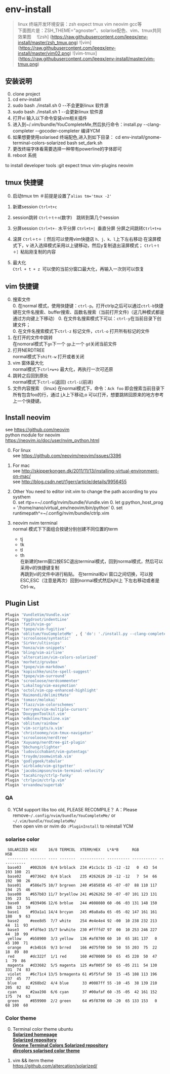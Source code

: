 # env-install
> linux 终端开发环境安装：zsh expect tmux vim neovim gcc等  
> 下面图片是：ZSH_THEME="agnoster"、solarise配色、vim、tmux共同效果图　
![zsh] (https://raw.githubusercontent.com/leeqx/env-install/master/zsh_tmux.png)
![vim] (https://raw.githubusercontent.com/leeqx/env-install/master/vim02.png)
![vim-tmux] (https://raw.githubusercontent.com/leeqx/env-install/master/vim-tmux.png)

## 安装说明
   0. clone project
   0. cd env-install
   0. sudo bash ./install.sh 0     --不会更新linux 软件源
   0. sudo bash ./install.sh 1     --会更新linux 软件源
   0. 打开vi 输入以下命令安装vim相关插件     
   0. 进入到~/.vim/bundle/YouCompleteMe,然后执行命令：install.py --clang-completer --gocoder-completer 编译YCM
   0. 如果想要使用solarised 终端配色,进入到如下目录：
	  cd env-install/gnome-terminal-colors-solarized
	  bash set_dark.sh
   0. 更改终端字体看需要选择一种带有powerline的字体即可
   0. reboot 系统

to install developer tools :git expect tmux vim-plugins neovim

## tmux 快捷键
  0. 启动tmux
     tm ＃前提是设置了`alias tm='tmux -2'`

  0. 新建session
     `Ctrl+t+c `

  0. session跳转
     `Ctrl＋t＋n`(数字)　跳转到第几个session  
  0. 分屏session
     `Ctrl+t+-` 水平分屏
     `Ctrl+t+| `垂直分屏
     分屏之间跳转`Ctrl+t+o`
  0. 滚屏
     `Ctrl＋t＋［`
     然后可以使用vim快捷店 `h、j、k、l`上下左右移动
     在滚屏模式下，v 进入选择模式采用以上键移动，然后y复制退出滚屏模式；
     `Ctrl＋t＋］`粘贴刚复制的内容
  0. 最大化  
     `Ctrl + t + z `可以使的当前分窗口最大化，再输入一次则可以恢复  

## vim 快捷键  
  0. 搜索文件  
     0. 在normal 模式，使用快捷键：`ctrl-p`。打开ctrlp之后可以通过`ctrl-b`快捷键在文件名搜索、buffer搜索、函数名搜索（当前打开文件)（这几种模式都是通过方向键上下移动）
     0. 在文件名搜索模式下可以：`ctrl-y`在当前目录下创建文件；  
     0. 在文件名搜索模式下`ctrl-z` 标记文件，`ctrl-o` 打开所有标记的文件  
  0. 在打开的文件中跳转  
    在nomoral模式下`gn`下一个 `gp`上一个 `gd`关闭当前文件
  0. 打开NERDTREE   
     normal模式下`shift-w` 打开或者关闭  
  0.  vim 窗体最大化  
      normal模式下`ctrl+w+o` 最大化，再执行一次可还原  
  0. 跳转之后回到原处  
     normal模式下`ctrl-o`(返回) `ctrl-i`(前进)  
  0. 文件内容搜索  （linux)
    在normal模式下，命令：`Ack foo` 即会搜索当前目录下所有包含foo的行，通过 j,k上下移动,o 可以打开，想要跳转回原来的地方参考上一个快捷键。  
## Install neovim  
  see https://github.com/neovim  
  python module for neovim  
  https://neovim.io/doc/user/nvim_python.html  

  0. For linux  
    see https://github.com/neovim/neovim/issues/3396  

  0. For mac  
    see  http://skipperkongen.dk/2011/11/13/installing-virtual-environment-on-mac/  
    see  http://blog.csdn.net/t1gerr/article/details/9956455  

  0. Other
     You need to editor init.vim to change the path according to you systhem  
     0. set rtp+=~/.config/nvim/bundle/Vundle.vim
     0. let g:python_host_prog = '/home/nano/virtual_env/neovim/bin/python'
     0. set runtimepath^=~/.config/nvim/bundle/ctrlp.vim
  0. neovim nvim terminal  
     normal 模式下下面组合按键分别创建不同位置的term  
     * <leader>tj
     * <leader>tk
     * <leader>tl
     * <leader>th  
     在新建的term窗口按ESC退出terminal模式，回到normal模式，然后可以采用vi的快捷键复制  
     再跳到vi的文件中进行粘贴。
     在terminal和vi 窗口之间切换，可以按ESC,ESC（注意是两次）回到normal模式然后kjhl上
     下左右移动或者是Ctrl-w。


## Plugin List    
  ```sh
Plugin 'VundleVim/Vundle.vim'
Plugin 'Yggdroot/indentLine'
Plugin 'fatih/vim-go'
Plugin 'tpope/vim-fugitive'
Plugin 'oblitum/YouCompleteMe' , { 'do': './install.py --clang-completer' }
Plugin 'scrooloose/syntastic'
Plugin 'SirVer/ultisnips'
Plugin 'honza/vim-snippets'
Plugin 'bling/vim-airline'
Plugin 'altercation/vim-colors-solarized'
Plugin 'morhetz/gruvbox'
Plugin 'tpope/vim-markdown'
Plugin 'kopischke/unite-spell-suggest'
Plugin 'tpope/vim-surround'
Plugin 'scrooloose/nerdcommenter'
Plugin 'Lokaltog/vim-easymotion'
Plugin 'octol/vim-cpp-enhanced-highlight'
Plugin 'Raimondi/delimitMate'
Plugin 'tomasr/molokai'
Plugin 'flazz/vim-colorschemes'
Plugin 'terryma/vim-multiple-cursors'
Plugin 'DoxygenToolkit.vim'
Plugin 'edkolev/tmuxline.vim'
Plugin 'oblitum/rainbow'
Plugin 'vim-scripts/a.vim'
Plugin 'christoomey/vim-tmux-navigator'
Plugin 'scrooloose/nerdtree'
Plugin 'Xuyuanp/nerdtree-git-plugin'
Plugin 'bbchung/clighter'
Plugin 'ludovicchabant/vim-gutentags'
Plugin 'troydm/zoomwintab.vim'
Plugin 'godlygeek/tabular'
Plugin 'airblade/vim-gitgutter'
Plugin 'jacobsimpson/nvim-terminal-velocity'
Plugin 'tacahiroy/ctrlp-funky'
Plugin 'ctrlpvim/ctrlp.vim'
Plugin 'ervandew/supertab'
```
### QA
  0. YCM support libs too old, PLEASE RECOMPILE？
    A：Please remove`~/.config/nvim/bundle/YouCompleteMe/` or `~/.vim/bundle/YouCompleteMe/`  
    then open vim or nvim do `:PluginInstall` to reinstall YCM  

### solarise color

   ```shell
    SOLARIZED HEX     16/8 TERMCOL  XTERM/HEX   L*A*B      RGB         HSB  
    --------- ------- ---- -------  ----------- ---------- ----------- -----------
    base03    #002b36  8/4 brblack  234 #1c1c1c 15 -12 -12   0  43  54 193 100  21
    base02    #073642  0/4 black    235 #262626 20 -12 -12   7  54  66 192  90  26
    base01    #586e75 10/7 brgreen  240 #585858 45 -07 -07  88 110 117 194  25  46
    base00    #657b83 11/7 bryellow 241 #626262 50 -07 -07 101 123 131 195  23  51
    base0     #839496 12/6 brblue   244 #808080 60 -06 -03 131 148 150 186  13  59
    base1     #93a1a1 14/4 brcyan   245 #8a8a8a 65 -05 -02 147 161 161 180   9  63
    base2     #eee8d5  7/7 white    254 #e4e4e4 92 -00  10 238 232 213  44  11  93
    base3     #fdf6e3 15/7 brwhite  230 #ffffd7 97  00  10 253 246 227  44  10  99
    yellow    #b58900  3/3 yellow   136 #af8700 60  10  65 181 137   0  45 100  71
    orange    #cb4b16  9/3 brred    166 #d75f00 50  50  55 203  75  22  18  89  80
    red       #dc322f  1/1 red      160 #d70000 50  65  45 220  50  47   1  79  86
    magenta   #d33682  5/5 magenta  125 #af005f 50  65 -05 211  54 130 331  74  83
    violet    #6c71c4 13/5 brmagenta 61 #5f5faf 50  15 -45 108 113 196 237  45  77
    blue      #268bd2  4/4 blue      33 #0087ff 55 -10 -45  38 139 210 205  82  82
    cyan      #2aa198  6/6 cyan      37 #00afaf 60 -35 -05  42 161 152 175  74  63
    green     #859900  2/2 green     64 #5f8700 60 -20  65 133 153   0  68 100  60
 ```   
### Color theme  
  0. Terminal color theme ubuntu  
   [**Solarized homepage**](http://ethanschoonover.com/solarized)  
   [**Solarized repository**](https://github.com/altercation/solarized)  
   [**Gnome Terminal Colors Solarized repository**](https://github.com/sigurdga/gnome-terminal-colors-solarized)    
   [**dircolors solarised color theme**](https://github.com/seebi/dircolors-solarized)   

  0. vim && iterm theme  
     https://github.com/altercation/solarized/  
